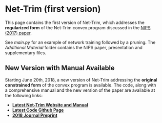 # Net-Trim (first version)
This page contains the first version of Net-Trim, which addresses the **regularized form** of the Net-Trim convex program discussed in the [NIPS (2017) paper](https://papers.nips.cc/paper/6910-net-trim-convex-pruning-of-deep-neural-networks-with-performance-guarantee).

See *main.py* for an example of network training followed by a pruning. The *Additional Material* folder contains the NIPS paper, presentation and supplementary files. 

## New Version with Manual Available 
Starting June 20th, 2018, a new version of Net-Trim addressing the **original constrained form** of the convex program is available. The code, along with a comprehensive manual and the new version of the paper are available at the following links:

* [**Latest Net-Trim Website and Manual**](https://dnntoolbox.github.io/Net-Trim/)
* [**Latest Code Github Page**](https://github.com/DNNToolBox/Net-Trim)
* [**2018 Journal Preprint**](https://arxiv.org/pdf/1806.06457.pdf)

